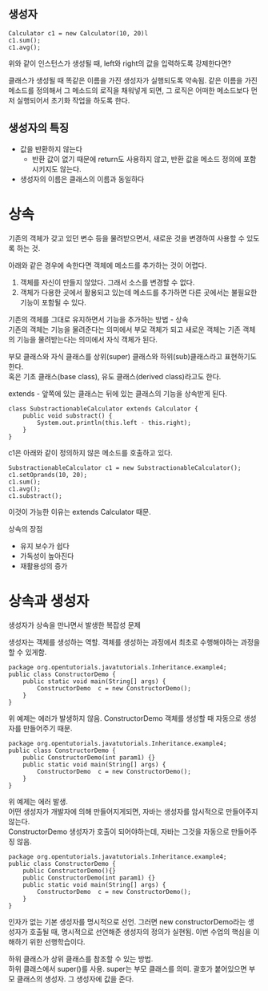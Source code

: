 생성자
------
```
Calculator c1 = new Calculator(10, 20)l
c1.sum();
c1.avg();
```
위와 같이 인스턴스가 생성될 때, left와 right의 값을 입력하도록 강제한다면?

클래스가 생성될 때 똑같은 이름을 가진 생성자가 실행되도록 약속됨. 같은 이름을 가진 메소드를 정의해서 그 메소드의 로직을 채워넣게 되면, 그 로직은 어떠한 메소드보다 먼저 실행되어서 초기화 작업을 하도록 한다. 

생성자의 특징
----------
- 값을 반환하지 않는다
	- 반환 값이 없기 때문에 return도 사용하지 않고, 반환 값을 메소드 정의에 포함시키지도 않는다.
- 생성자의 이름은 클래스의 이름과 동일하다

상속
=====

기존의 객체가 갖고 있던 변수 등을 물려받으면서, 새로운 것을 변경하여 사용할 수 있도록 하는 것.  
   
아래와 같은 경우에 속한다면 객체에 메소드를 추가하는 것이 어렵다.
1. 객체를 자신이 만들지 않았다. 그래서 소스를 변경할 수 없다.
2. 객체가 다용한 곳에서 활용되고 있는데 메소드를 추가하면 다른 곳에서는 불필요한 기능이 포함될 수 있다. 
  
기존의 객체를 그대로 유지하면서 기능을 추가하는 방법 - 상속  
기존의 객체는 기능을 물려준다는 의미에서 부모 객체가 되고 새로운 객체는 기존 객체의 기능을 물려받는다는 의미에서 자식 객체가 된다.   
  
부모 클래스와 자식 클래스를 상위(super) 클래스와 하위(sub)클래스라고 표현하기도 한다.  
혹은 기초 클래스(base class), 유도 클래스(derived class)라고도 한다. 

extends - 앞쪽에 있는 클래스는 뒤에 있는 클래스의 기능을 상속받게 된다. 

```
class SubstractionableCalculator extends Calculator {
    public void substract() {
        System.out.println(this.left - this.right);
    }
}
```
c1은 아래와 같이 정의하지 않은 메소드를 호출하고 있다.
```
SubstractionableCalculator c1 = new SubstractionableCalculator();
c1.setOprands(10, 20);
c1.sum();
c1.avg();
c1.substract();
```
이것이 가능한 이유는 extends Calculator 때문.    
    
상속의 장점
- 유지 보수가 쉽다
- 가독성이 높아진다
- 재활용성의 증가

상속과 생성자
========
생성자가 상속을 만나면서 발생한 복잡성 문제  
  
생성자는 객체를 생성하는 역할. 객체를 생성하는 과정에서 최초로 수행해야하는 과정을 할 수 있게함. 

```
package org.opentutorials.javatutorials.Inheritance.example4;
public class ConstructorDemo {
    public static void main(String[] args) {
        ConstructorDemo  c = new ConstructorDemo();
    }
}
```
위 예제는 에러가 발생하지 않음. ConstructorDemo 객체를 생성할 때 자동으로 생성자를 만들어주기 때문.

```
package org.opentutorials.javatutorials.Inheritance.example4;
public class ConstructorDemo {
    public ConstructorDemo(int param1) {}
    public static void main(String[] args) {
        ConstructorDemo  c = new ConstructorDemo();
    }
}
```
위 예제는 에러 발생.  
어떤 생성자가 개발자에 의해 만들어지게되면, 자바는 생성자를 암시적으로 만들어주지 않는다.  
ConstructorDemo 생성자가 호출이 되어야하는데, 자바는 그것을 자동으로 만들어주징 않음.

```
package org.opentutorials.javatutorials.Inheritance.example4;
public class ConstructorDemo {
    public ConstructorDemo(){}
    public ConstructorDemo(int param1) {}
    public static void main(String[] args) {
        ConstructorDemo  c = new ConstructorDemo();
    }
}
```

인자가 없는 기본 생성자를 명시적으로 선언. 그러면 new constructorDemo라는 생성자가 호출될 때, 명시적으로 선언해준 생성자의 정의가 실현됨. 이번 수업의 핵심을 이해하기 위한 선행학습이다. 

하위 클래스가 상위 클래스를 참조할 수 있는 방법.   
하위 클래스에서 super()를 사용. super는 부모 클래스를 의미. 괄호가 붙어있으면 부모 클래스의 생성자. 그 생성자에 값을 준다. 

